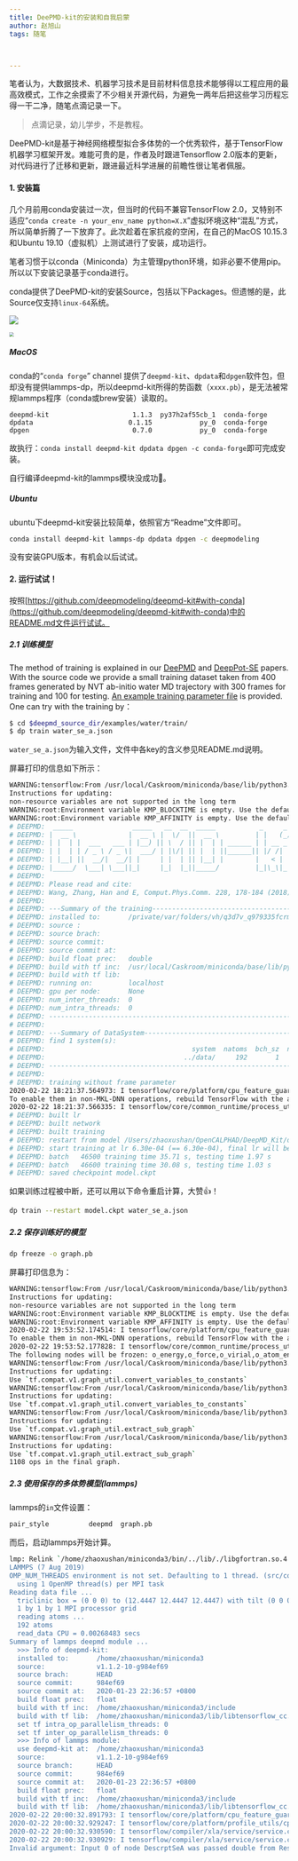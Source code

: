 ```yaml
---
title: DeePMD-kit的安装和自我启蒙
author: 赵旭山
tags: 随笔



---
```


笔者认为，大数据技术、机器学习技术是目前材料信息技术能够得以工程应用的最高效模式，工作之余摸索了不少相关开源代码，为避免一两年后把这些学习历程忘得一干二净，随笔点滴记录一下。

> 点滴记录，幼儿学步，不是教程。

DeePMD-kit是基于神经网络模型拟合多体势的一个优秀软件，基于TensorFlow机器学习框架开发。难能可贵的是，作者及时跟进Tensorflow 2.0版本的更新，对代码进行了迁移和更新，跟进最近科学进展的前瞻性很让笔者佩服。

#### 1. 安装篇

几个月前用conda安装过一次，但当时的代码不兼容TensorFlow 2.0，又特别不适应“`conda create -n your_env_name python=X.X`”虚拟环境这种“混乱”方式，所以简单折腾了一下放弃了。此次趁着在家抗疫的空闲，在自己的MacOS 10.15.3和Ubuntu 19.10（虚拟机）上测试进行了安装，成功运行。

笔者习惯于以conda（Miniconda）为主管理python环境，如非必要不使用pip。所以以下安装记录基于conda进行。

conda提供了DeePMD-kit的安装Source，包括以下Packages。但遗憾的是，此Source仅支持`linux-64`系统。

![](/assets/images/condaDeepmodelingSource202002221313.png)

<img src="/assets/images/deepmdOnlySupportLinux202002221318.png" style="zoom:50%;" />

##### **MacOS**

conda的“`conda forge`” channel 提供了`deepmd-kit`、`dpdata`和`dpgen`软件包，但却没有提供lammps-dp，所以deepmd-kit所得的势函数（`xxxx.pb`），是无法被常规lammps程序（conda或brew安装）读取的。

```
deepmd-kit                     1.1.3  py37h2af55cb_1  conda-forge
dpdata                        0.1.15            py_0  conda-forge
dpgen                          0.7.0            py_0  conda-forge
```

故执行：`conda install deepmd-kit dpdata dpgen -c conda-forge`即可完成安装。

自行编译deepmd-kit的lammps模块没成功🥵。

##### Ubuntu

ubuntu下deepmd-kit安装比较简单，依照官方“Readme”文件即可。

```bash
conda install deepmd-kit lammps-dp dpdata dpgen -c deepmodeling
```

没有安装GPU版本，有机会以后试试。

#### 2. 运行试试！

按照[https://github.com/deepmodeling/deepmd-kit#with-conda](https://github.com/deepmodeling/deepmd-kit#with-conda)中的README.md文件运行试试。

##### 2.1 训练模型

The method of training is explained in our [DeePMD](https://journals.aps.org/prl/abstract/10.1103/PhysRevLett.120.143001) and [DeepPot-SE](https://arxiv.org/abs/1805.09003) papers. With the source code we provide a small training dataset taken  from 400 frames generated by NVT ab-initio water MD trajectory with 300  frames for training and 100 for testing. [An example training parameter file](https://github.com/deepmodeling/deepmd-kit/blob/master/examples/water/train/water_se_a.json) is provided. One can try with the training by：

```bash
$ cd $deepmd_source_dir/examples/water/train/
$ dp train water_se_a.json
```

`water_se_a.json`为输入文件，文件中各key的含义参见README.md说明。

屏幕打印的信息如下所示：

```bash
WARNING:tensorflow:From /usr/local/Caskroom/miniconda/base/lib/python3.7/site-packages/tensorflow_core/python/compat/v2_compat.py:65: disable_resource_variables (from tensorflow.python.ops.variable_scope) is deprecated and will be removed in a future version.
Instructions for updating:
non-resource variables are not supported in the long term
WARNING:root:Environment variable KMP_BLOCKTIME is empty. Use the default value 0
WARNING:root:Environment variable KMP_AFFINITY is empty. Use the default value granularity=fine,verbose,compact,1,0
# DEEPMD:  _____               _____   __  __  _____           _     _  _   
# DEEPMD: |  __ \             |  __ \ |  \/  ||  __ \         | |   (_)| |  
# DEEPMD: | |  | |  ___   ___ | |__) || \  / || |  | | ______ | | __ _ | |_ 
# DEEPMD: | |  | | / _ \ / _ \|  ___/ | |\/| || |  | ||______|| |/ /| || __|
# DEEPMD: | |__| ||  __/|  __/| |     | |  | || |__| |        |   < | || |_ 
# DEEPMD: |_____/  \___| \___||_|     |_|  |_||_____/         |_|\_\|_| \__|
# DEEPMD: 
# DEEPMD: Please read and cite:
# DEEPMD: Wang, Zhang, Han and E, Comput.Phys.Comm. 228, 178-184 (2018)
# DEEPMD: 
# DEEPMD: ---Summary of the training---------------------------------------
# DEEPMD: installed to:       /private/var/folders/vh/q3d7v_q979335fcrm08vzq080000gn/T/pip-install-97l0h97e/deepmd-kit/_skbuild/macosx-10.15-x86_64-3.7/cmake-install
# DEEPMD: source :            
# DEEPMD: source brach:       
# DEEPMD: source commit:      
# DEEPMD: source commit at:   
# DEEPMD: build float prec:   double
# DEEPMD: build with tf inc:  /usr/local/Caskroom/miniconda/base/lib/python3.7/site-packages/tensorflow_core/include
# DEEPMD: build with tf lib:  
# DEEPMD: running on:         localhost
# DEEPMD: gpu per node:       None
# DEEPMD: num_inter_threads:  0
# DEEPMD: num_intra_threads:  0
# DEEPMD: -----------------------------------------------------------------
# DEEPMD: 
# DEEPMD: ---Summary of DataSystem-----------------------------------------
# DEEPMD: find 1 system(s):
# DEEPMD:                                     system  natoms  bch_sz  n_bch
# DEEPMD:                                   ../data/     192       1    300
# DEEPMD: -----------------------------------------------------------------
# DEEPMD: 
# DEEPMD: training without frame parameter
2020-02-22 18:21:37.564973: I tensorflow/core/platform/cpu_feature_guard.cc:145] This TensorFlow binary is optimized with Intel(R) MKL-DNN to use the following CPU instructions in performance critical operations:  SSE4.1 SSE4.2 AVX AVX2 FMA
To enable them in non-MKL-DNN operations, rebuild TensorFlow with the appropriate compiler flags.
2020-02-22 18:21:37.566335: I tensorflow/core/common_runtime/process_util.cc:115] Creating new thread pool with default inter op setting: 8. Tune using inter_op_parallelism_threads for best performance.
# DEEPMD: built lr
# DEEPMD: built network
# DEEPMD: built training
# DEEPMD: restart from model /Users/zhaoxushan/OpenCALPHAD/DeepMD_Kit/deepmd-kit/examples/water/train/model.ckpt
# DEEPMD: start training at lr 6.30e-04 (== 6.30e-04), final lr will be 3.58e-04
# DEEPMD: batch   46500 training time 35.71 s, testing time 1.97 s
# DEEPMD: batch   46600 training time 30.08 s, testing time 1.03 s
# DEEPMD: saved checkpoint model.ckpt
```

如果训练过程被中断，还可以用以下命令重启计算，大赞👍！

```bash
dp train --restart model.ckpt water_se_a.json
```

##### 2.2 保存训练好的模型

```bash
dp freeze -o graph.pb
```

屏幕打印信息为：

```bash
WARNING:tensorflow:From /usr/local/Caskroom/miniconda/base/lib/python3.7/site-packages/tensorflow_core/python/compat/v2_compat.py:65: disable_resource_variables (from tensorflow.python.ops.variable_scope) is deprecated and will be removed in a future version.
Instructions for updating:
non-resource variables are not supported in the long term
WARNING:root:Environment variable KMP_BLOCKTIME is empty. Use the default value 0
WARNING:root:Environment variable KMP_AFFINITY is empty. Use the default value granularity=fine,verbose,compact,1,0
2020-02-22 19:53:52.174514: I tensorflow/core/platform/cpu_feature_guard.cc:145] This TensorFlow binary is optimized with Intel(R) MKL-DNN to use the following CPU instructions in performance critical operations:  SSE4.1 SSE4.2 AVX AVX2 FMA
To enable them in non-MKL-DNN operations, rebuild TensorFlow with the appropriate compiler flags.
2020-02-22 19:53:52.177828: I tensorflow/core/common_runtime/process_util.cc:115] Creating new thread pool with default inter op setting: 8. Tune using inter_op_parallelism_threads for best performance.
The following nodes will be frozen: o_energy,o_force,o_virial,o_atom_energy,o_atom_virial,descrpt_attr/rcut,descrpt_attr/ntypes,fitting_attr/dfparam,fitting_attr/daparam,model_attr/tmap,model_attr/model_type
WARNING:tensorflow:From /usr/local/Caskroom/miniconda/base/lib/python3.7/site-packages/deepmd/freeze.py:91: convert_variables_to_constants (from tensorflow.python.framework.graph_util_impl) is deprecated and will be removed in a future version.
Instructions for updating:
Use `tf.compat.v1.graph_util.convert_variables_to_constants`
WARNING:tensorflow:From /usr/local/Caskroom/miniconda/base/lib/python3.7/site-packages/deepmd/freeze.py:91: convert_variables_to_constants (from tensorflow.python.framework.graph_util_impl) is deprecated and will be removed in a future version.
Instructions for updating:
Use `tf.compat.v1.graph_util.convert_variables_to_constants`
WARNING:tensorflow:From /usr/local/Caskroom/miniconda/base/lib/python3.7/site-packages/tensorflow_core/python/framework/graph_util_impl.py:275: extract_sub_graph (from tensorflow.python.framework.graph_util_impl) is deprecated and will be removed in a future version.
Instructions for updating:
Use `tf.compat.v1.graph_util.extract_sub_graph`
WARNING:tensorflow:From /usr/local/Caskroom/miniconda/base/lib/python3.7/site-packages/tensorflow_core/python/framework/graph_util_impl.py:275: extract_sub_graph (from tensorflow.python.framework.graph_util_impl) is deprecated and will be removed in a future version.
Instructions for updating:
Use `tf.compat.v1.graph_util.extract_sub_graph`
1108 ops in the final graph.
```



##### 2.3 使用保存的多体势模型(lammps)

lammps的`in`文件设置：

```bash
pair_style			deepmd	graph.pb
```

而后，启动lammps开始计算。

```bash
lmp: Relink `/home/zhaoxushan/miniconda3/bin/../lib/./libgfortran.so.4' with `/lib/x86_64-linux-gnu/librt.so.1' for IFUNC symbol `clock_gettime'
LAMMPS (7 Aug 2019)
OMP_NUM_THREADS environment is not set. Defaulting to 1 thread. (src/comm.cpp:93)
  using 1 OpenMP thread(s) per MPI task
Reading data file ...
  triclinic box = (0 0 0) to (12.4447 12.4447 12.4447) with tilt (0 0 0)
  1 by 1 by 1 MPI processor grid
  reading atoms ...
  192 atoms
  read_data CPU = 0.00268483 secs
Summary of lammps deepmd module ...
  >>> Info of deepmd-kit:
  installed to:       /home/zhaoxushan/miniconda3
  source:             v1.1.2-10-g984ef69
  source brach:       HEAD
  source commit:      984ef69
  source commit at:   2020-01-23 22:36:57 +0800
  build float prec:   float
  build with tf inc:  /home/zhaoxushan/miniconda3/include
  build with tf lib:  /home/zhaoxushan/miniconda3/lib/libtensorflow_cc.so;/home/zhaoxushan/miniconda3/lib/libtensorflow_framework.so
  set tf intra_op_parallelism_threads: 0
  set tf inter_op_parallelism_threads: 0
  >>> Info of lammps module:
  use deepmd-kit at:  /home/zhaoxushan/miniconda3
  source:             v1.1.2-10-g984ef69
  source branch:      HEAD
  source commit:      984ef69
  source commit at:   2020-01-23 22:36:57 +0800
  build float prec:   float
  build with tf inc:  /home/zhaoxushan/miniconda3/include
  build with tf lib:  /home/zhaoxushan/miniconda3/lib/libtensorflow_cc.so;/home/zhaoxushan/miniconda3/lib/libtensorflow_framework.so
2020-02-22 20:00:32.891793: I tensorflow/core/platform/cpu_feature_guard.cc:142] Your CPU supports instructions that this TensorFlow binary was not compiled to use: SSE4.1 SSE4.2 AVX AVX2 FMA
2020-02-22 20:00:32.929247: I tensorflow/core/platform/profile_utils/cpu_utils.cc:94] CPU Frequency: 2303980000 Hz
2020-02-22 20:00:32.930590: I tensorflow/compiler/xla/service/service.cc:168] XLA service 0x564604199420 executing computations on platform Host. Devices:
2020-02-22 20:00:32.930929: I tensorflow/compiler/xla/service/service.cc:175]   StreamExecutor device (0): Host, Default Version
Invalid argument: Input 0 of node DescrptSeA was passed double from Reshape_2:0 incompatible with expected float.
```



